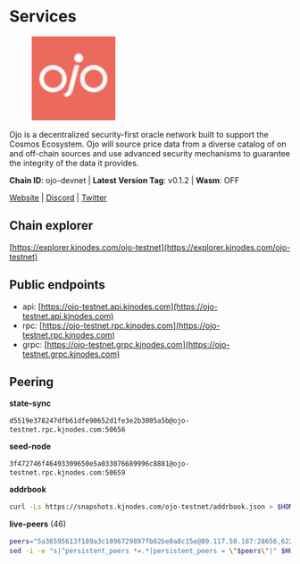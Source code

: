 # Services

<figure><img src="https://raw.githubusercontent.com/kj89/cosmos-images/main/logos/ojo.png" width="150" alt=""><figcaption></figcaption></figure>

Ojo is a decentralized security-first oracle network built  to support the Cosmos Ecosystem. Ojo will source price data  from a diverse catalog of on and off-chain sources and use  advanced security mechanisms to guarantee the integrity of the data it provides.

**Chain ID**: ojo-devnet | **Latest Version Tag**: v0.1.2 | **Wasm**: OFF

[Website](https://ojo.network) | [Discord](https://discord.gg/fd8Yrex8nC) | [Twitter](https://twitter.com/ojo_network)




## Chain explorer
[https://explorer.kjnodes.com/ojo-testnet](https://explorer.kjnodes.com/ojo-testnet)

## Public endpoints

* api: [https://ojo-testnet.api.kjnodes.com](https://ojo-testnet.api.kjnodes.com)
* rpc: [https://ojo-testnet.rpc.kjnodes.com](https://ojo-testnet.rpc.kjnodes.com)
* grpc: [https://ojo-testnet.grpc.kjnodes.com](https://ojo-testnet.grpc.kjnodes.com)

## Peering

**state-sync**

```text
d5519e378247dfb61dfe90652d1fe3e2b3005a5b@ojo-testnet.rpc.kjnodes.com:50656
```

**seed-node**

```text
3f472746f46493309650e5a033076689996c8881@ojo-testnet.rpc.kjnodes.com:50659
```

**addrbook**
```bash
curl -Ls https://snapshots.kjnodes.com/ojo-testnet/addrbook.json > $HOME/.ojo/config/addrbook.json
```

**live-peers** (46)
```bash
peers="5a36595613f189a3c1096729897fb02be0a8c15e@89.117.50.187:28656,622e5b7bc26be4edc4a9112ed0c5c8b00aa72721@185.246.84.196:26656,f35a6ea4693d24d3727a8e866acab2a9faa2ddbc@91.223.3.144:26256,9dc1f555bd37d6840237f32a2cd4d79ba1c80cb5@65.108.227.112:31656,b6b4a4c720c4b4a191f0c5583cc298b545c330df@65.109.28.219:21656,d5519e378247dfb61dfe90652d1fe3e2b3005a5b@65.109.68.190:50656,239caa37cb0f131b01be8151631b649dc700cd97@95.217.200.36:46656,8e69c82fd42041a5eff49bcb94ae65c037aa45a9@65.109.87.88:26156,8036aed2d37890ddf245e7288b4fc724a301d728@65.109.117.23:50656,cabd6a59d90f477a4dd04e87543d01f97b9b619e@185.9.144.138:46656,5c2a752c9b1952dbed075c56c600c3a79b58c395@95.214.52.139:27226,323d4309091003ea96ec3076b8bf4dc319c71345@109.205.182.137:26656,af8517d61e2377ec001fde9eb12ac24fc3c71e50@65.108.43.58:27675,d9df87e2e26db62ef4014ce6e8705ee11bda304f@176.124.220.21:4669,a23cc4cbb09108bc9af380083108262454539aeb@35.215.116.65:26656,5acc5ccc09dc10f5bc12c4ba4468a03c3df9d1ea@65.108.8.28:61356,cd4d7ffdad8bd258cd90c22ec7197c0fdf9f3648@38.242.134.73:27656,97a388be825fc69fca40a8a3de75aa5794602abb@95.217.225.212:36656,f474a520009496972515f843cdb835fc7d663779@65.109.23.114:21656,dacdb802de389deb5ccf9100e049209f55f62854@188.40.98.169:29656,0621bb73d18724cae4eb411e6b96765f95a3345e@178.63.8.245:61356,f4663c5df8ee2e2b6e1cc6a9d7ad09687a27e08c@68.183.32.158:26656,8b6c75d20ac3ceeb7f0f1d4b5fc89a69e567c47b@65.108.231.238:36656,4609153f2b095b6c7f98b9cd3d079fe8fcd992db@95.216.14.58:61356,affee2f485ca15c68c302ad98e8de41fcd0e71ba@162.19.238.49:26656,50e9bd8647571268df2313df6c46ba9960c9f40e@178.128.88.30:26656,fb45d68ce227d2bd3b112d26d27341faebc3736e@78.46.61.117:03656,2a4497089e7076c2d836741ae38a64138233bb4b@165.22.60.23:26656,6fe7a28edc1ebe68d66223fdb09a9f7ea46a942d@74.208.253.159:10656,108037355c949c6fb4d7618f5ae04cbdc66c3362@65.108.206.96:27656,06f673591d9302c2beab5130b77bbb0a6a69364d@116.202.227.117:50656,9ea0473b3684dbf1f2cf194f69f746566dab6760@78.46.99.50:22656,9bcec17faba1b8f6583d37103f20bd9b968ac857@38.146.3.230:21656,4e309b79b9147a0243f6e0cbc824f86e10bd09de@65.109.234.254:50656,7416a65de3cc548a537dbb8bdf93dbd83fe401d2@78.107.234.44:26656,3832f6d02addadfe4acfbd1a87ccc009642a348e@195.46.165.3:26656,d18abe07d27a732e913a782d31b691087a76078d@88.99.164.158:37096,3ae9b1f545cb78a361971259cbeff41341fabb3c@65.108.97.58:2626,c2ed1269cd275202e4d69fdb64e194e59b20f573@185.245.182.152:40656,d1c5c6bf4641d1800e931af6858275f08c20706d@23.88.5.169:18656,8671c2dbbfd918374292e2c760704414d853f5b7@35.215.121.109:26656,b0968b57bcb5e527230ef3cfa3f65d5f1e4647dd@35.212.224.95:26656,3c8b9cf60b33bdd8b41db6d8af1009e91e14afc8@5.78.67.243:26656,7186f24ace7f4f2606f56f750c2684d387dc39ac@65.108.231.124:12656,1e2a49792b0e0686827ec0fbc101a9ad709e0f28@88.210.9.78:26656,83c547ae2fb272ccec4ea7cc90376e293d8df112@138.201.203.134:35656"
sed -i -e "s|^persistent_peers *=.*|persistent_peers = \"$peers\"|" $HOME/.ojo/config/config.toml
```
